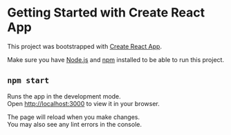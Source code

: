 # Getting Started with Create React App

This project was bootstrapped with [Create React App](https://github.com/facebook/create-react-app).

Make sure you have [Node.js](https://nodejs.org/) and [npm](https://www.npmjs.com/) installed to be able to run this project.

## `npm start`

Runs the app in the development mode.\
Open [http://localhost:3000](http://localhost:3000) to view it in your browser.

The page will reload when you make changes.\
You may also see any lint errors in the console.
